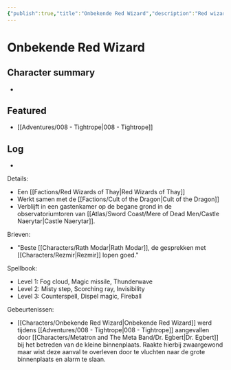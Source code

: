 ```yaml
---
{"publish":true,"title":"Onbekende Red Wizard","description":"Red wizard werkt samen met Cult of the Dragon","created":"2025-06-30","modified":"2025-07-16T10:45:38.631+02:00","published":"2025-06-30","cssclasses":""}
---
```


# Onbekende Red Wizard

## Character summary
* 

## Featured
- [[Adventures/008 - Tightrope\|008 - Tightrope]]


## Log
* 
Details:
- Een [[Factions/Red Wizards of Thay\|Red Wizards of Thay]] 
- Werkt samen met de [[Factions/Cult of the Dragon\|Cult of the Dragon]]
- Verblijft in een gastenkamer op de begane grond in de observatoriumtoren van [[Atlas/Sword Coast/Mere of Dead Men/Castle Naerytar\|Castle Naerytar]]. 

Brieven:
- "Beste [[Characters/Rath Modar\|Rath Modar]], de gesprekken met [[Characters/Rezmir\|Rezmir]] lopen goed."

Spellbook:
- Level 1:  Fog cloud, Magic missile, Thunderwave
- Level 2:  Misty step, Scorching ray, Invisibility
- Level 3:  Counterspell, Dispel magic, Fireball

Gebeurtenissen:
* [[Characters/Onbekende Red Wizard\|Onbekende Red Wizard]] werd tijdens [[Adventures/008 - Tightrope\|008 - Tightrope]] aangevallen door [[Characters/Metatron and The Meta Band/Dr. Egbert\|Dr. Egbert]] bij het betreden van de kleine binnenplaats. Raakte hierbij zwaargewond maar wist deze aanval te overleven door te vluchten naar de grote binnenplaats en alarm te slaan.